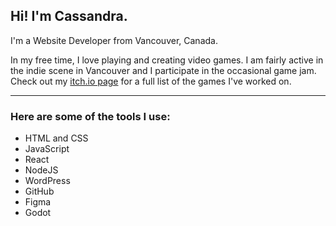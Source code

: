 <h2>Hi! I'm Cassandra.</h2>
<p>I'm a Website Developer from Vancouver, Canada.</p>

<p>In my free time, I love playing and creating video games. I am fairly active in the indie scene in Vancouver and I participate in the occasional game jam. Check out my <a href="https://cassandracarlos.itch.io/">itch.io page</a> for a full list of the games I've worked on.</p>

---

<h3>Here are some of the tools I use:</h3>

* HTML and CSS
* JavaScript
* React
* NodeJS
* WordPress
* GitHub
* Figma
* Godot
